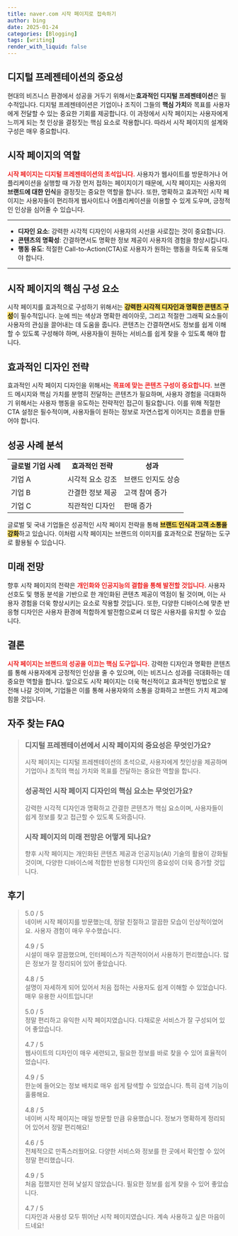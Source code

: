 ```yaml
---
title: naver.com 시작 페이지로 접속하기
author: bing
date: 2025-01-24
categories: [Blogging]
tags: [writing]
render_with_liquid: false
---
```



<h2 id='디지털 프레젠테이션의 중요성'>디지털 프레젠테이션의 중요성</h2>

<p>현대의 비즈니스 환경에서 성공을 거두기 위해서는<strong><b>효과적인 디지털 프레젠테이션</b></strong>은 필수적입니다. 디지털 프레젠테이션은 기업이나 조직이 그들의 <b>핵심 가치</b>와 목표를 사용자에게 전달할 수 있는 중요한 기회를 제공합니다. 이 과정에서 시작 페이지는 사용자에게 느끼게 되는 첫 인상을 결정짓는 핵심 요소로 작용합니다. 따라서 시작 페이지의 설계와 구성은 매우 중요합니다.</p>

<h2 id='시작 페이지의 역할'>시작 페이지의 역할</h2>

<p><b><span style="color: #ee2323;">시작 페이지는 디지털 프레젠테이션의 초석입니다.</span></b> 사용자가 웹사이트를 방문하거나 어플리케이션을 실행할 때 가장 먼저 접하는 페이지이기 때문에, 시작 페이지는 사용자의 <b>브랜드에 대한 인식</b>을 결정짓는 중요한 역할을 합니다. 또한, 명확하고 효과적인 시작 페이지는 사용자들이 편리하게 웹사이트나 어플리케이션을 이용할 수 있게 도우며, 긍정적인 인상을 심어줄 수 있습니다.</p>

<hr />

<ul>
    <li><b>디자인 요소</b>: 강력한 시각적 디자인이 사용자의 시선을 사로잡는 것이 중요합니다.</li>
    <li><b>콘텐츠의 명확성</b>: 간결하면서도 명확한 정보 제공이 사용자의 경험을 향상시킵니다.</li>
    <li><b>행동 유도</b>: 적절한 Call-to-Action(CTA)로 사용자가 원하는 행동을 하도록 유도해야 합니다.</li>
</ul>

<hr />

<h2 id='시작 페이지의 핵심 구성 요소'>시작 페이지의 핵심 구성 요소</h2>

<p>시작 페이지를 효과적으로 구성하기 위해서는 <b><span style="background-color: #ffe066;">강력한 시각적 디자인과 명확한 콘텐츠 구성</span></b>이 필수적입니다. 눈에 띄는 색상과 명확한 레이아웃, 그리고 적절한 그래픽 요소들이 사용자의 관심을 끌어내는 데 도움을 줍니다. 콘텐츠는 간결하면서도 정보를 쉽게 이해할 수 있도록 구성해야 하며, 사용자들이 원하는 서비스를 쉽게 찾을 수 있도록 해야 합니다.</p>

<h2 id='효과적인 디자인 전략'>효과적인 디자인 전략</h2>

<p>효과적인 시작 페이지 디자인을 위해서는 <b><span style="color: #ee2323;">목표에 맞는 콘텐츠 구성이 중요합니다.</span></b> 브랜드 메시지와 핵심 가치를 분명히 전달하는 콘텐츠가 필요하며, 사용자 경험을 극대화하기 위해서는 사용자 행동을 유도하는 전략적인 접근이 필요합니다. 이를 위해 적절한 CTA 설정은 필수적이며, 사용자들이 원하는 정보로 자연스럽게 이어지는 흐름을 만들어야 합니다.</p>

<h2 id='성공 사례 분석'>성공 사례 분석</h2>

<table>
    <tr>
        <td style="text-align: center; height: 17px;"><b>글로벌 기업 사례</b></td>
        <td style="text-align: center; height: 17px;"><b>효과적인 전략</b></td>
        <td style="text-align: center; height: 17px;"><b>성과</b></td>
    </tr>
    <tr>
        <td>기업 A</td>
        <td>시각적 요소 강조</td>
        <td>브랜드 인지도 상승</td>
    </tr>
    <tr>
        <td>기업 B</td>
        <td>간결한 정보 제공</td>
        <td>고객 참여 증가</td>
    </tr>
    <tr>
        <td>기업 C</td>
        <td>직관적인 디자인</td>
        <td>판매 증가</td>
    </tr>
</table>

<p>글로벌 및 국내 기업들은 성공적인 시작 페이지 전략을 통해 <b><span style="background-color: #ffe066;">브랜드 인식과 고객 소통을 강화</span></b>하고 있습니다. 이처럼 시작 페이지는 브랜드의 이미지를 효과적으로 전달하는 도구로 활용될 수 있습니다.</p>

<h2 id='미래 전망'>미래 전망</h2>

<p>향후 시작 페이지의 전략은 <b><span style="color: #ee2323;">개인화와 인공지능의 결합을 통해 발전할 것입니다.</span></b> 사용자 선호도 및 행동 분석을 기반으로 한 개인화된 콘텐츠 제공이 역점이 될 것이며, 이는 사용자 경험을 더욱 향상시키는 요소로 작용할 것입니다. 또한, 다양한 디바이스에 맞춘 반응형 디자인은 사용자 환경에 적합하게 발전함으로써 더 많은 사용자를 유치할 수 있습니다.</p>

<h2 id='결론'>결론</h2>

<p><b><span style="color: #ee2323;">시작 페이지는 브랜드의 성공을 이끄는 핵심 도구입니다.</span></b> 강력한 디자인과 명확한 콘텐츠를 통해 사용자에게 긍정적인 인상을 줄 수 있으며, 이는 비즈니스 성과를 극대화하는 데 중요한 역할을 합니다. 앞으로도 시작 페이지는 더욱 혁신적이고 효과적인 방법으로 발전해 나갈 것이며, 기업들은 이를 통해 사용자와의 소통을 강화하고 브랜드 가치 제고에 힘쓸 것입니다.</p>


<h2 id='자주_찾는_FAQ'>자주 찾는 FAQ</h2>
<div itemscope="" itemtype="https://schema.org/FAQPage"> 
<blockquote> 
<div itemscope="" itemprop="mainEntity" itemtype="https://schema.org/Question"> 
<h3 itemprop="name">디지털 프레젠테이션에서 시작 페이지의 중요성은 무엇인가요?</h3> 
<div itemscope="" itemprop="acceptedAnswer" itemtype="https://schema.org/Answer"> 
<span itemprop="text"> 
<p>시작 페이지는 디지털 프레젠테이션의 초석으로, 사용자에게 첫인상을 제공하며 기업이나 조직의 핵심 가치와 목표를 전달하는 중요한 역할을 합니다.</p> 
</span> 
</div> 
</div> 

<div itemscope="" itemprop="mainEntity" itemtype="https://schema.org/Question"> 
<h3 itemprop="name">성공적인 시작 페이지 디자인의 핵심 요소는 무엇인가요?</h3> 
<div itemscope="" itemprop="acceptedAnswer" itemtype="https://schema.org/Answer"> 
<span itemprop="text"> 
<p>강력한 시각적 디자인과 명확하고 간결한 콘텐츠가 핵심 요소이며, 사용자들이 쉽게 정보를 찾고 접근할 수 있도록 도와줍니다.</p> 
</span> 
</div> 
</div> 

<div itemscope="" itemprop="mainEntity" itemtype="https://schema.org/Question"> 
<h3 itemprop="name">시작 페이지의 미래 전망은 어떻게 되나요?</h3> 
<div itemscope="" itemprop="acceptedAnswer" itemtype="https://schema.org/Answer"> 
<span itemprop="text"> 
<p>향후 시작 페이지는 개인화된 콘텐츠 제공과 인공지능(AI) 기술의 활용이 강화될 것이며, 다양한 디바이스에 적합한 반응형 디자인의 중요성이 더욱 증가할 것입니다.</p> 
</span> 
</div> 
</div> 
</blockquote> 
</div>
<h2 id='후기'>후기</h2>
<div itemscope itemtype="https://schema.org/Product">
  <blockquote>
  <div itemprop="review" itemscope itemtype="https://schema.org/Review">
      <div itemprop="reviewRating" itemscope itemtype="https://schema.org/Rating"> <span itemprop="ratingValue">5.0</span> / <span itemprop="bestRating">5</span> </div>
      <span itemprop="reviewBody">네이버 시작 페이지를 방문했는데, 정말 친절하고 깔끔한 모습이 인상적이었어요. 사용자 경험이 매우 우수했습니다.</span>
  </div>
  <br>
  <div itemprop="review" itemscope itemtype="https://schema.org/Review">
      <div itemprop="reviewRating" itemscope itemtype="https://schema.org/Rating"> <span itemprop="ratingValue">4.9</span> / <span itemprop="bestRating">5</span> </div>
      <span itemprop="reviewBody">시설이 매우 깔끔했으며, 인터페이스가 직관적이어서 사용하기 편리했습니다. 많은 정보가 잘 정리되어 있어 좋았습니다.</span>
  </div>
  <br>
  <div itemprop="review" itemscope itemtype="https://schema.org/Review">
      <div itemprop="reviewRating" itemscope itemtype="https://schema.org/Rating"> <span itemprop="ratingValue">4.8</span> / <span itemprop="bestRating">5</span> </div>
      <span itemprop="reviewBody">설명이 자세하게 되어 있어서 처음 접하는 사용자도 쉽게 이해할 수 있었습니다. 매우 유용한 사이트입니다!</span>
  </div>
  <br>
  <div itemprop="review" itemscope itemtype="https://schema.org/Review">
      <div itemprop="reviewRating" itemscope itemtype="https://schema.org/Rating"> <span itemprop="ratingValue">5.0</span> / <span itemprop="bestRating">5</span> </div>
      <span itemprop="reviewBody">정말 편리하고 유익한 시작 페이지였습니다. 다채로운 서비스가 잘 구성되어 있어 좋았습니다.</span>
  </div>
  <br>
  <div itemprop="review" itemscope itemtype="https://schema.org/Review">
      <div itemprop="reviewRating" itemscope itemtype="https://schema.org/Rating"> <span itemprop="ratingValue">4.7</span> / <span itemprop="bestRating">5</span> </div>
      <span itemprop="reviewBody">웹사이트의 디자인이 매우 세련되고, 필요한 정보를 바로 찾을 수 있어 효율적이었습니다.</span>
  </div>
  <br>
  <div itemprop="review" itemscope itemtype="https://schema.org/Review">
      <div itemprop="reviewRating" itemscope itemtype="https://schema.org/Rating"> <span itemprop="ratingValue">4.9</span> / <span itemprop="bestRating">5</span> </div>
      <span itemprop="reviewBody">한눈에 들어오는 정보 배치로 매우 쉽게 탐색할 수 있었습니다. 특히 검색 기능이 훌륭해요.</span>
  </div>
  <br>
  <div itemprop="review" itemscope itemtype="https://schema.org/Review">
      <div itemprop="reviewRating" itemscope itemtype="https://schema.org/Rating"> <span itemprop="ratingValue">4.8</span> / <span itemprop="bestRating">5</span> </div>
      <span itemprop="reviewBody">네이버 시작 페이지는 매일 방문할 만큼 유용했습니다. 정보가 명확하게 정리되어 있어서 정말 편리해요!</span>
  </div>
  <br>
  <div itemprop="review" itemscope itemtype="https://schema.org/Review">
      <div itemprop="reviewRating" itemscope itemtype="https://schema.org/Rating"> <span itemprop="ratingValue">4.6</span> / <span itemprop="bestRating">5</span> </div>
      <span itemprop="reviewBody">전체적으로 만족스러웠어요. 다양한 서비스와 정보를 한 곳에서 확인할 수 있어 정말 편리했습니다.</span>
  </div>
  <br>
  <div itemprop="review" itemscope itemtype="https://schema.org/Review">
      <div itemprop="reviewRating" itemscope itemtype="https://schema.org/Rating"> <span itemprop="ratingValue">4.9</span> / <span itemprop="bestRating">5</span> </div>
      <span itemprop="reviewBody">처음 접했지만 전혀 낯설지 않았습니다. 필요한 정보를 쉽게 찾을 수 있어 좋았습니다.</span>
  </div>
  <br>
  <div itemprop="review" itemscope itemtype="https://schema.org/Review">
      <div itemprop="reviewRating" itemscope itemtype="https://schema.org/Rating"> <span itemprop="ratingValue">4.7</span> / <span itemprop="bestRating">5</span> </div>
      <span itemprop="reviewBody">디자인과 사용성 모두 뛰어난 시작 페이지였습니다. 계속 사용하고 싶은 마음이 드네요!</span>
  </div>
  </blockquote>
</div>

